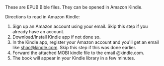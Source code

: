 These are EPUB Bible files. They can be opened in Amazon Kindle.

Directions to read in Amazon Kindle:
1. Sign up an Amazon account using your email. Skip this step if you already have an account.
2. Download/Install Kindle app if not done so.
3. In the Kindle app, register your Amazon account and you'll get an email like shao@kindle.com. Skip this step if this was done earlier.
4. Forward the attached MOBI kindle file to the email @kindle.com.
5. The book will appear in your Kindle library in a few minutes.
